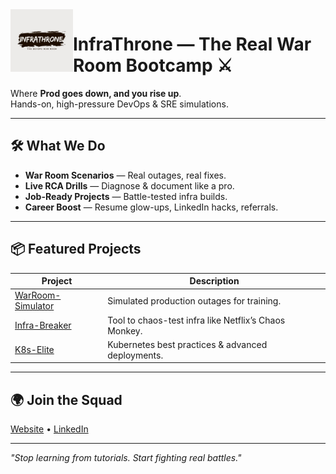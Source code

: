 <img src="WhatsApp%20Image%202025-08-14%20at%2013.10.15.jpeg" width="100" align="left" />

<h1>InfraThrone — The Real War Room Bootcamp ⚔</h1>


Where <strong>Prod goes down, and you rise up</strong>.  
Hands-on, high-pressure DevOps &amp; SRE simulations.


---

## 🛠️ What We Do
- **War Room Scenarios** — Real outages, real fixes.
- **Live RCA Drills** — Diagnose & document like a pro.
- **Job-Ready Projects** — Battle-tested infra builds.
- **Career Boost** — Resume glow-ups, LinkedIn hacks, referrals.

---

## 📦 Featured Projects
| Project | Description |
|---------|-------------|
| [WarRoom-Simulator](https://github.com/InfraThrone/WarRoom-Simulator) | Simulated production outages for training. |
| [Infra-Breaker](https://github.com/InfraThrone/Infra-Breaker) | Tool to chaos-test infra like Netflix’s Chaos Monkey. |
| [K8s-Elite](https://github.com/InfraThrone/K8s-Elite) | Kubernetes best practices & advanced deployments. |

---

## 🌍 Join the Squad
[Website](https://infrathrone.xyz) • [LinkedIn](https://linkedin.com/company/infrathrone)

---
*"Stop learning from tutorials. Start fighting real battles."*
